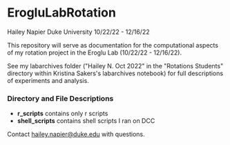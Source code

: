 # ErogluLabRotation
Hailey Napier
Duke University
10/22/22 - 12/16/22

This repository will serve as documentation for the computational aspects of my rotation project in the Eroglu Lab (10/22/22 - 12/16/22). 

See my labarchives folder ("Hailey N. Oct 2022" in the "Rotations Students" directory within Kristina Sakers's labarchives notebook) for full descriptions of experiments and analysis. 

### Directory and File Descriptions
+ **r_scripts** contains only r scripts
+ **shell_scripts** contains shell scripts I ran on DCC



Contact hailey.napier@duke.edu with questions.
